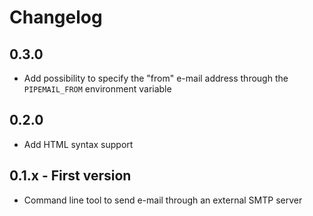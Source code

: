 # Changelog

## 0.3.0

* Add possibility to specify the "from" e-mail address through the `PIPEMAIL_FROM` environment variable

## 0.2.0

* Add HTML syntax support

## 0.1.x - First version

* Command line tool to send e-mail through an external SMTP server
